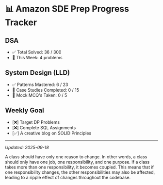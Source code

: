 #  📊  Amazon SDE Prep Progress Tracker

## DSA
- ✅ Total Solved: 36 / 300
- 🔄 This Week: 4 problems

## System Design (LLD)
- ✅ Patterns Mastered: 6 / 23
- 🔄 Case Studies Completed: 0 / 15
- 🏹 Mock MCQ's Taken: 0 / 5

## Weekly Goal
- [❌] Target DP Problems 
- [❌] Complete SQL Assignments
- [✅] A creative blog on SOLID Principles

---
_Updated: 2025-09-18_



A class should have only one reason to change. In other words, a class should only have one job, one responsibility, and one purpose. If a class takes more than one responsibility, it becomes coupled. This means that if one responsibility changes, the other responsibilities may also be affected, leading to a ripple effect of changes throughout the codebase.